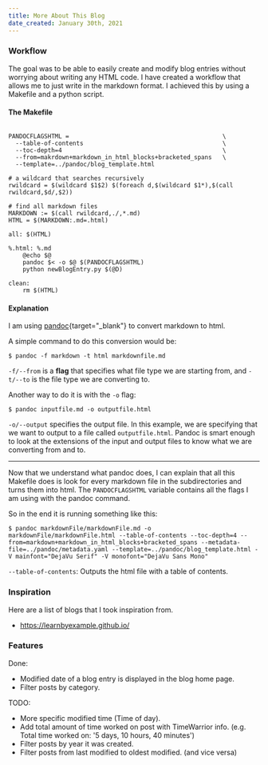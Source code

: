 ```yaml
---
title: More About This Blog 
date_created: January 30th, 2021 
---
```


### Workflow
The goal was to be able to easily create and modify blog entries without worrying about writing any HTML code. I have created a workflow that allows me to just write in the markdown format. I achieved this by using a Makefile and a python script.

#### The Makefile
```make

PANDOCFLAGSHTML =                                           \
  --table-of-contents                                       \
  --toc-depth=4                                             \
  --from=makrdown+markdown_in_html_blocks+bracketed_spans   \
  --template=../pandoc/blog_template.html

# a wildcard that searches recursively
rwildcard = $(wildcard $1$2) $(foreach d,$(wildcard $1*),$(call rwildcard,$d/,$2))

# find all markdown files
MARKDOWN := $(call rwildcard,./,*.md)
HTML = $(MARKDOWN:.md=.html)

all: $(HTML)

%.html: %.md
	@echo $@
	pandoc $< -o $@ $(PANDOCFLAGSHTML)
	python newBlogEntry.py $(@D)

clean:
	rm $(HTML)
```

#### Explanation  
I am using [pandoc](https://pandoc.org/){target="&#95;blank"} to convert markdown to html.  

A simple command to do this conversion would be:  
```shell
$ pandoc -f markdown -t html markdownfile.md
```

`-f/--from` is a <span style="font-weight:bold; cursor: pointer;" uk-tooltip="title: A Command-line flag is a common way to specify options for command-line programs.">flag</span> that specifies what file type we are starting from, and `-t/--to` is the file type we are converting to. 

Another way to do it is with the `-o` flag:  
```shell
$ pandoc inputfile.md -o outputfile.html
```

`-o/--output` specifies the output file. In this example, we are specifying that we want to output to a file called `outputfile.html`. Pandoc is smart enough to look at the extensions of the input and output files to know what we are converting from and to.

---

Now that we understand what pandoc does, I can explain that all this Makefile does is look for every markdown file in the subdirectories and turns them into html. The `PANDOCFLAGSHTML` variable contains all the flags I am using with the pandoc command.

So in the end it is running something like this:
```shell
$ pandoc markdownFile/markdownFile.md -o markdownFile/markdownFile.html --table-of-contents --toc-depth=4 --from=markdown+markdown_in_html_blocks+bracketed_spans --metadata-file=../pandoc/metadata.yaml --template=../pandoc/blog_template.html -V mainfont="DejaVu Serif" -V monofont="DejaVu Sans Mono"
```

`--table-of-contents`: Outputs the html file with a table of contents. 


### Inspiration
Here are a list of blogs that I took inspiration from.
  * https://learnbyexample.github.io/

### Features
  Done:  
  
  - Modified date of a blog entry is displayed in the blog home page.
  - Filter posts by category.

  TODO:  
  
  - More specific modified time (Time of day).
  - Add total amount of time worked on post with TimeWarrior info. (e.g. Total time worked on: '5 days, 10 hours, 40 minutes')
  - Filter posts by year it was created.
  - Filter posts from last modified to oldest modified. (and vice versa)
